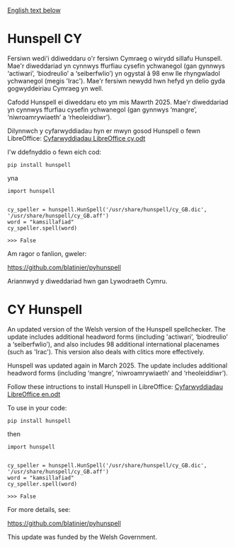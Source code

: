 [English text below](#cy-hunspell)

# Hunspell CY

Fersiwn wedi'i ddiweddaru o'r fersiwn Cymraeg o wirydd sillafu Hunspell. Mae'r diweddariad yn cynnwys ffurfiau cysefin ychwanegol (gan gynnwys ‘actiwari’, ‘biodreulio’ a ‘seiberfwlio’) yn ogystal â 98 enw lle rhyngwladol ychwanegol (megis 'Irac'). Mae'r fersiwn newydd hwn hefyd yn delio gyda gogwyddeiriau Cymraeg yn well.

Cafodd Hunspell ei diweddaru eto ym mis Mawrth 2025. Mae'r diweddariad yn cynnwys ffurfiau cysefin ychwanegol  (gan gynnwys ‘mangre’, ‘niwroamrywiaeth’ a ‘rheoleiddiwr’).

Dilynnwch y cyfarwyddiadau hyn er mwyn gosod Hunspell o fewn LibreOffice:
[Cyfarwyddiadau LibreOffice cy.odt](https://github.com/techiaith/hunspell-cy/files/13218984/Cyfarwyddiadau.LibreOffice.cy.odt)


I'w ddefnyddio o fewn eich cod:


```
pip install hunspell
```

yna


```
import hunspell


cy_speller = hunspell.HunSpell('/usr/share/hunspell/cy_GB.dic', '/usr/share/hunspell/cy_GB.aff')
word = "kamsillafiad"
cy_speller.spell(word)

>>> False
```

Am ragor o fanlion, gweler:

https://github.com/blatinier/pyhunspell

Ariannwyd y diweddariad hwn gan Lywodraeth Cymru.


# CY Hunspell

An updated version of the Welsh version of the Hunspell spellchecker. The update includes additional headword forms (including 'actiwari’, ‘biodreulio’ a ‘seiberfwlio’), and also includes 98 additional international placenames (such as 'Irac'). This version also deals with clitics more effectively.

Hunspell was updated again in March 2025. The update includes additional headword forms (including ‘mangre’, ‘niwroamrywiaeth’ and ‘rheoleiddiwr’).

Follow these intructions to install Hunspell in LibreOffice:
[Cyfarwyddiadau LibreOffice en.odt](https://github.com/techiaith/hunspell-cy/files/13219008/Cyfarwyddiadau.LibreOffice.en.odt)




To use in your code:

```
pip install hunspell
```


then

```
import hunspell


cy_speller = hunspell.HunSpell('/usr/share/hunspell/cy_GB.dic', '/usr/share/hunspell/cy_GB.aff')
word = "kamsillafiad"
cy_speller.spell(word)

>>> False
```


For more details, see:

https://github.com/blatinier/pyhunspell



This update was funded by the Welsh Government.
